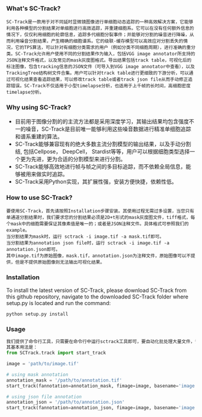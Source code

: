

### What's  SC-Track?

```
SC-Track是一款用于对不同延时显微镜图像进行单细胞动态追踪的一种高效解决方案，它能够利用各种模型的分割结果对单细胞进行高效追踪，并重建细胞系。它可以在没有任何额外信息的情况下，仅仅利用细胞的轮廓信息，追踪多代细胞分裂事件；并能够对分割的噪音进行降噪，从而利用噪音分割结果，产生精确的细胞谱系。它的级联-缓存模型可以高效应对分割丢失的情况，它的TPS算法，可以针对有细胞分类需求的用户（例如分类不同细胞周期），进行准确的重分类。SC-Track允许用户使用不同的分割结果作为输入，包括VGG image annotator所支持的JSON注释文件格式，以及常见的mask灰度图格式。导出结果包括track table，可视化后的标注图像，包含tracking信息的JSON文件（可导入到VGG image annotator中查看），以及TrackingTree结构树文件合集。用户可以针对track table进行更细致的下游分析，可以通过可视化结果查看追踪结果，可以修改track table或者track json file从而手动修正追踪错误。SC-Track不仅适用于小型timelapse分析，也适用于上千帧的长时间，高细胞密度timelapse分析。
```



### Why using  SC-Track?

-   目前用于图像分割的的主流方法都是采用深度学习，其输出结果均包含强度不一的噪音，SC-Track是目前唯一能够利用这些噪音数据进行精准单细胞追踪和谱系重建的算法。
-   SC-Track能够兼容现有的绝大多数主流分割模型的输出结果，以及手动分割结, 包括Cellpose， DeepCell， Stardist等等，用户可以根据细胞类型选择一个更为先进，更为合适的分割模型来进行分割。
-   SC-Track能够高效地进行帧与帧之间的多目标追踪，而不依赖全局信息，能够被用来做实时追踪。
-   SC-Track采用Python实现，其扩展性强，安装方便快捷，依赖性低。



### How to use SC-Track?

```
要使用SC-Track，首先请按照Installation步骤安装。其使用过程无需过多设置，当您只有单通道分割结果时，我们要求您的分割结果必须是2D+t形式的mask灰度图文件，tiff格式，每个mask中的细胞需要保证其像素值是唯一的；或者是JSON注释文件。具体格式可参照我们的example。
当分割结果为mask时，运行 sctrack -i image.tif -a mask.tif即可。
当分割结果为annotation json file时，运行 sctrack -i image.tif -a annotation.json即可。
其中image.tif为原始图像，mask.tif，annotation.json为注释文件，原始图像可以不提供，但是不提供原始图像则无法输出可视化结果。
```



### Installation
To install the latest version of SC-Track, please download SC-Track from this github repository, navigate to the downloaded SC-Track folder where setup.py is located and run the command: 

```
python setup.py install
```







### Usage

```python
我们提供了命令行工具，只需要在命令行中运行sctrack工具即可，要自动化批处理大量文件，请参阅我们的源码文档。
其基本用法是：
from SCTrack.track import start_track

image = 'path/to/image.tif'

# using mask annotation
annotation_mask = '/path/to/annotation.tif'
start_track(fannotation=annotation_mask, fimage=image, basename='image', track_range=None, fout='/path/to/dir')

# using json file annotation
annotation_json = '/path/to/annotation.json'
start_track(fannotation=annotation_json, fimage=image, basename='image', track_range=None, fout='/path/to/dir')
```


